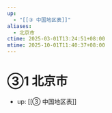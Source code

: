 ```yaml
---
up:
  - "[[③ 中国地区表]]"
aliases:
  - 北京市
ctime: 2025-03-01T13:24:51+08:00
mtime: 2025-10-01T11:40:37+08:00
---
```


# ③1 北京市

- up: [[③ 中国地区表]]
